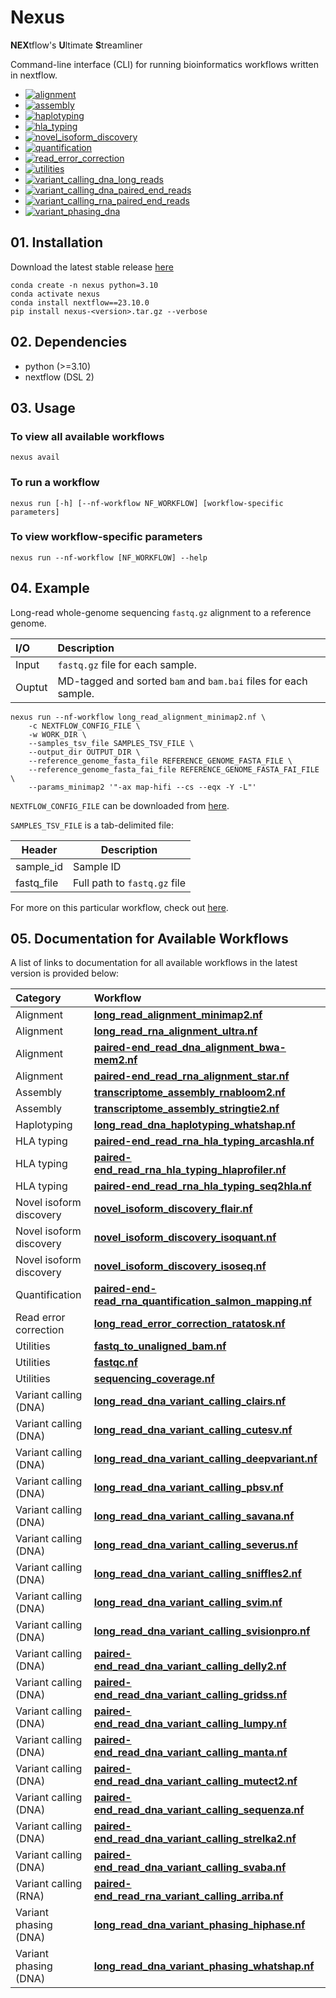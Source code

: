 # Nexus

**NEX**tflow's **U**ltimate **S**treamliner

Command-line interface (CLI) for running bioinformatics workflows written in nextflow.

* [![alignment](https://github.com/pirl-unc/nexus/actions/workflows/alignment.yml/badge.svg)](https://github.com/pirl-unc/nexus/actions/workflows/alignment.yml)
* [![assembly](https://github.com/pirl-unc/nexus/actions/workflows/assembly.yml/badge.svg)](https://github.com/pirl-unc/nexus/actions/workflows/assembly.yml)
* [![haplotyping](https://github.com/pirl-unc/nexus/actions/workflows/haplotyping.yml/badge.svg)](https://github.com/pirl-unc/nexus/actions/workflows/haplotyping.yml)
* [![hla_typing](https://github.com/pirl-unc/nexus/actions/workflows/hla_typing.yml/badge.svg)](https://github.com/pirl-unc/nexus/actions/workflows/hla_typing.yml)
* [![novel_isoform_discovery](https://github.com/pirl-unc/nexus/actions/workflows/novel_isoform_discovery.yml/badge.svg)](https://github.com/pirl-unc/nexus/actions/workflows/novel_isoform_discovery.yml)
* [![quantification](https://github.com/pirl-unc/nexus/actions/workflows/quantification.yml/badge.svg)](https://github.com/pirl-unc/nexus/actions/workflows/quantification.yml)
* [![read_error_correction](https://github.com/pirl-unc/nexus/actions/workflows/read_error_correction.yml/badge.svg)](https://github.com/pirl-unc/nexus/actions/workflows/read_error_correction.yml)
* [![utilities](https://github.com/pirl-unc/nexus/actions/workflows/utilities.yml/badge.svg)](https://github.com/pirl-unc/nexus/actions/workflows/utilities.yml)
* [![variant_calling_dna_long_reads](https://github.com/pirl-unc/nexus/actions/workflows/variant_calling_dna_long_reads.yml/badge.svg)](https://github.com/pirl-unc/nexus/actions/workflows/variant_calling_dna_long_reads.yml)
* [![variant_calling_dna_paired_end_reads](https://github.com/pirl-unc/nexus/actions/workflows/variant_calling_dna_paired_end_reads.yml/badge.svg)](https://github.com/pirl-unc/nexus/actions/workflows/variant_calling_dna_paired_end_reads.yml)
* [![variant_calling_rna_paired_end_reads](https://github.com/pirl-unc/nexus/actions/workflows/variant_calling_rna_paired_end_reads.yml/badge.svg)](https://github.com/pirl-unc/nexus/actions/workflows/variant_calling_rna_paired_end_reads.yml)
* [![variant_phasing_dna](https://github.com/pirl-unc/nexus/actions/workflows/variant_phasing_dna.yml/badge.svg)](https://github.com/pirl-unc/nexus/actions/workflows/variant_phasing_dna.yml)

## 01. Installation

Download the latest stable release [here](https://github.com/pirl-unc/nexus/releases)

```
conda create -n nexus python=3.10
conda activate nexus
conda install nextflow==23.10.0
pip install nexus-<version>.tar.gz --verbose
```

## 02. Dependencies

* python (>=3.10)
* nextflow (DSL 2)

## 03. Usage

### To view all available workflows
```
nexus avail
```

### To run a workflow
```
nexus run [-h] [--nf-workflow NF_WORKFLOW] [workflow-specific parameters]
```

### To view workflow-specific parameters
```
nexus run --nf-workflow [NF_WORKFLOW] --help
```

## 04. Example

Long-read whole-genome sequencing `fastq.gz` alignment to a reference genome.

| I/O    | Description                                                                  |
|:-------|:-----------------------------------------------------------------------------|
| Input  | `fastq.gz` file for each sample.<br/>                                        | 
| Ouptut | MD-tagged and sorted `bam` and `bam.bai` files for each sample. |

```
nexus run --nf-workflow long_read_alignment_minimap2.nf \
    -c NEXTFLOW_CONFIG_FILE \
    -w WORK_DIR \
    --samples_tsv_file SAMPLES_TSV_FILE \
    --output_dir OUTPUT_DIR \
    --reference_genome_fasta_file REFERENCE_GENOME_FASTA_FILE \
    --reference_genome_fasta_fai_file REFERENCE_GENOME_FASTA_FAI_FILE \
    --params_minimap2 '"-ax map-hifi --cs --eqx -Y -L"'
```

`NEXTFLOW_CONFIG_FILE` can be downloaded from [here](/nextflow/).

`SAMPLES_TSV_FILE` is a tab-delimited file:

| Header     | Description                  |
| ---------- |------------------------------|
| sample_id  | Sample ID                    |
| fastq_file | Full path to `fastq.gz` file |

For more on this particular workflow, check out [here](/src/nexuslib/pipelines/alignment/long_read_alignment_minimap2/).

## 05. Documentation for Available Workflows

A list of links to documentation for all available workflows in the latest version is provided below:

| Category                | Workflow                                                                                                                                              |
|:------------------------|:------------------------------------------------------------------------------------------------------------------------------------------------------|
| Alignment               | [**long_read_alignment_minimap2.nf**](/src/nexuslib/pipelines/alignment/long_read_alignment_minimap2/)                                                |
| Alignment               | [**long_read_rna_alignment_ultra.nf**](/src/nexuslib/pipelines/alignment/long_read_rna_alignment_ultra)                                               |
| Alignment               | [**paired-end_read_dna_alignment_bwa-mem2.nf**](/src/nexuslib/pipelines/alignment/paired-end_read_dna_alignment_bwa-mem2/)                            |
| Alignment               | [**paired-end_read_rna_alignment_star.nf**](/src/nexuslib/pipelines/alignment/paired-end_read_rna_alignment_star/)                                    |
| Assembly                | [**transcriptome_assembly_rnabloom2.nf**](/src/nexuslib/pipelines/assembly/transcriptome_assembly_rnabloom2/)                                         | 
| Assembly                | [**transcriptome_assembly_stringtie2.nf**](/src/nexuslib/pipelines/assembly/transcriptome_assembly_stringtie2/)                                       |
| Haplotyping             | [**long_read_dna_haplotyping_whatshap.nf**](/src/nexuslib/pipelines/haplotyping/long_read_dna_haplotyping_whatshap/)                                  | 
| HLA typing              | [**paired-end_read_rna_hla_typing_arcashla.nf**](/src/nexuslib/pipelines/hla_typing/paired-end_read_rna_hla_typing_arcashla/)                         |
| HLA typing              | [**paired-end_read_rna_hla_typing_hlaprofiler.nf**](/src/nexuslib/pipelines/hla_typing/paired-end_read_rna_hla_typing_hlaprofiler/)                   |
| HLA typing              | [**paired-end_read_rna_hla_typing_seq2hla.nf**](/src/nexuslib/pipelines/hla_typing/paired-end_read_rna_hla_typing_seq2hla/)                           |
| Novel isoform discovery | [**novel_isoform_discovery_flair.nf**](/src/nexuslib/pipelines/novel_isoform_discovery/novel_isoform_discovery_flair/)                                |
| Novel isoform discovery | [**novel_isoform_discovery_isoquant.nf**](/src/nexuslib/pipelines/novel_isoform_discovery/novel_isoform_discovery_isoquant/)                          |
| Novel isoform discovery | [**novel_isoform_discovery_isoseq.nf**](/src/nexuslib/pipelines/novel_isoform_discovery/novel_isoform_discovery_isoseq/)                              |
| Quantification          | [**paired-end-read_rna_quantification_salmon_mapping.nf**](/src/nexuslib/pipelines/quantification/paired-end-read_rna_quantification_salmon_mapping/) |
| Read error correction   | [**long_read_error_correction_ratatosk.nf**](/src/nexuslib/pipelines/read_error_correction/long_read_error_correction_ratatosk/)                      |
| Utilities               | [**fastq_to_unaligned_bam.nf**](/src/nexuslib/pipelines/utilities/fastq_to_unaligned_bam/)                                                            |
| Utilities               | [**fastqc.nf**](/src/nexuslib/pipelines/utilities/fastqc/)                                                                                            |
| Utilities               | [**sequencing_coverage.nf**](/src/nexuslib/pipelines/utilities/sequencing_coverage/)                                                                  |
| Variant calling (DNA)   | [**long_read_dna_variant_calling_clairs.nf**](/src/nexuslib/pipelines/variant_calling/long_read_dna_variant_calling_clairs/)                          |
| Variant calling (DNA)   | [**long_read_dna_variant_calling_cutesv.nf**](/src/nexuslib/pipelines/variant_calling/long_read_dna_variant_calling_cutesv/)                          |
| Variant calling (DNA)   | [**long_read_dna_variant_calling_deepvariant.nf**](/src/nexuslib/pipelines/variant_calling/long_read_dna_variant_calling_deepvariant/)                |
| Variant calling (DNA)   | [**long_read_dna_variant_calling_pbsv.nf**](/src/nexuslib/pipelines/variant_calling/long_read_dna_variant_calling_pbsv/)                              |
| Variant calling (DNA)   | [**long_read_dna_variant_calling_savana.nf**](/src/nexuslib/pipelines/variant_calling/long_read_dna_variant_calling_savana/)                          |
| Variant calling (DNA)   | [**long_read_dna_variant_calling_severus.nf**](/src/nexuslib/pipelines/variant_calling/long_read_dna_variant_calling_severus/)                        |
| Variant calling (DNA)   | [**long_read_dna_variant_calling_sniffles2.nf**](/src/nexuslib/pipelines/variant_calling/long_read_dna_variant_calling_sniffles2/)                    |
| Variant calling (DNA)   | [**long_read_dna_variant_calling_svim.nf**](/src/nexuslib/pipelines/variant_calling/long_read_dna_variant_calling_svim/)                              |
| Variant calling (DNA)   | [**long_read_dna_variant_calling_svisionpro.nf**](/src/nexuslib/pipelines/variant_calling/long_read_dna_variant_calling_svisionpro/)                  |
| Variant calling (DNA)   | [**paired-end_read_dna_variant_calling_delly2.nf**](/src/nexuslib/pipelines/variant_calling/paired-end_read_dna_variant_calling_delly2/)              |
| Variant calling (DNA)   | [**paired-end_read_dna_variant_calling_gridss.nf**](/src/nexuslib/pipelines/variant_calling/paired-end_read_dna_variant_calling_gridss/)              |
| Variant calling (DNA)   | [**paired-end_read_dna_variant_calling_lumpy.nf**](/src/nexuslib/pipelines/variant_calling/paired-end_read_dna_variant_calling_lumpy/)                |
| Variant calling (DNA)   | [**paired-end_read_dna_variant_calling_manta.nf**](/src/nexuslib/pipelines/variant_calling/paired-end_read_dna_variant_calling_manta/)                |
| Variant calling (DNA)   | [**paired-end_read_dna_variant_calling_mutect2.nf**](/src/nexuslib/pipelines/variant_calling/paired-end_read_dna_variant_calling_mutect2/)            |
| Variant calling (DNA)   | [**paired-end_read_dna_variant_calling_sequenza.nf**](/src/nexuslib/pipelines/variant_calling/paired-end_read_dna_variant_calling_sequenza/)          |
| Variant calling (DNA)   | [**paired-end_read_dna_variant_calling_strelka2.nf**](/src/nexuslib/pipelines/variant_calling/paired-end_read_dna_variant_calling_strelka2/)          |
| Variant calling (DNA)   | [**paired-end_read_dna_variant_calling_svaba.nf**](/src/nexuslib/pipelines/variant_calling/paired-end_read_dna_variant_calling_svaba/)                |
| Variant calling (RNA)   | [**paired-end_read_rna_variant_calling_arriba.nf**](/src/nexuslib/pipelines/variant_calling/paired-end_read_rna_variant_calling_arriba/)              |
| Variant phasing (DNA)   | [**long_read_dna_variant_phasing_hiphase.nf**](/src/nexuslib/pipelines/variant_phasing/long_read_dna_variant_phasing_hiphase/)                        |
| Variant phasing (DNA)   | [**long_read_dna_variant_phasing_whatshap.nf**](/src/nexuslib/pipelines/variant_phasing/long_read_dna_variant_phasing_whatshap/)                      |

